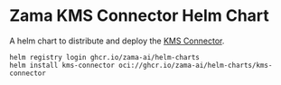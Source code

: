 # Zama KMS Connector Helm Chart

A helm chart to distribute and deploy the [KMS Connector](https://github.com/zama-ai/kms-connector/).


    helm registry login ghcr.io/zama-ai/helm-charts
    helm install kms-connector oci://ghcr.io/zama-ai/helm-charts/kms-connector
